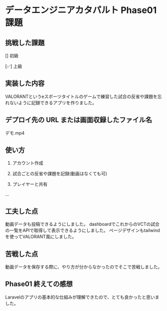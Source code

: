 # データエンジニアカタパルト Phase01 課題

## 挑戦した課題

[] 初級

[✅] 上級

## 実装した内容
VALORANTというeスポーツタイトルのゲームで練習した試合の反省や課題を忘れないように記録できるアプリを作りました。

## デプロイ先の URL または画面収録したファイル名
デモ.mp4


## 使い方

1. アカウント作成

2. 試合ごとの反省や課題を記録(動画はなくても可)

3. プレイヤーと共有

...

## 工夫した点
動画データも投稿できるようにしました。
dashboardでこれからのVCTの試合の一覧をAPIで取得して表示できるようにしました。
ページデザインもtailwindを使ってVALORANT風にしました。

## 苦戦した点
動画データを保存する際に、やり方が分からなかったのでそこで苦戦しました。

## Phase01 終えての感想
Laravelのアプリの基本的な仕組みが理解できたので、とても良かったと思いました。